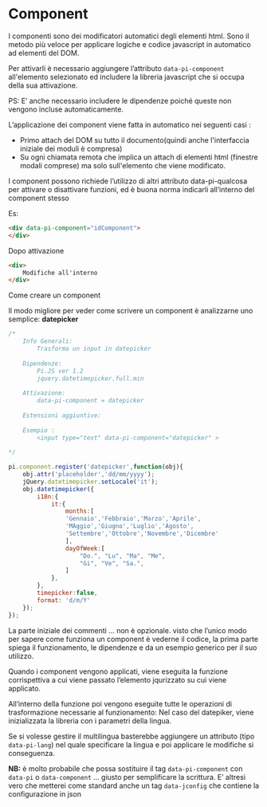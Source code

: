 # Component

I componenti sono dei modificatori automatici degli elementi html. Sono il metodo più veloce per applicare logiche e codice javascript in automatico ad elementi del DOM.

Per attivarli è necessario aggiungere l’attributo `data-pi-component` all'elemento selezionato ed includere la libreria javascript che si occupa della sua attivazione.

PS: E’ anche necessario includere le dipendenze poiché queste non vengono incluse automaticamente.

L’applicazione dei component viene fatta in automatico nei seguenti casi :
 - Primo attach del DOM su tutto il documento(quindi anche l'interfaccia iniziale dei moduli è compresa)
 - Su ogni chiamata remota che implica un attach di elementi html (finestre modali comprese) ma solo sull'elemento che viene modificato.

I component possono richiede l’utilizzo di altri attributo data-pi-qualcosa per attivare o disattivare funzioni, ed è buona norma indicarli all’interno del component stesso

Es:
```html
<div data-pi-component="idComponent">
</div>
```
Dopo attivazione
```html
<div>
	Modifiche all'interno
</div>
```

Come creare un component

Il modo migliore per veder come scrivere un component è analizzarne uno semplice: **datepicker**

```javascript
/*
	Info Generali: 
		Trasforma un input in datepicker
	
	Dipendenze:
		Pi.JS ver 1.2 
		jquery.datetimepicker.full.min
	
	Attivazione:
		data-pi-component = datepicker
	
	Estensioni aggiuntive:
		
	Esempio : 
		<input type="text" data-pi-component="datepicker" >
			
*/

pi.component.register('datepicker',function(obj){
	obj.attr('placeholder','dd/mm/yyyy');
	jQuery.datetimepicker.setLocale('it');
	obj.datetimepicker({
		i18n:{
			it:{
				months:[
				'Gennaio','Febbraio','Marzo','Aprile',
				'MAggio','Giugno','Luglio','Agosto',
				'Settembre','Ottobre','Novembre','Dicembre'
				],
				dayOfWeek:[
					"Do.", "Lu", "Ma", "Me", 
					"Gi", "Ve", "Sa.",
				]
			},
		},
		timepicker:false,
		format: 'd/m/Y'
	});
});
```

La parte iniziale dei commenti … non è opzionale. visto che l’unico modo per sapere come funziona un component è vederne il codice, la prima parte spiega il funzionamento, le dipendenze  e da un esempio generico per il suo utilizzo.

Quando i component vengono applicati, viene eseguita la funzione corrispettiva a cui viene passato l’elemento jqurizzato su cui viene applicato.

All’interno della funzione poi vengono eseguite tutte le operazioni di trasformazione necessarie al funzionamento:
Nel caso del datepiker, viene inizializzata la libreria con i parametri della lingua.

Se si volesse gestire il multilingua basterebbe aggiungere un attributo (tipo `data-pi-lang`) nel quale specificare la lingua e poi applicare le modifiche si conseguenza.

**NB:** è molto probabile che possa sostituire il tag `data-pi-component` con `data-pi` o `data-component` … giusto per semplificare la scrittura.
E’ altresì vero che metterei come standard anche un tag `data-jconfig` che contiene la configurazione in json